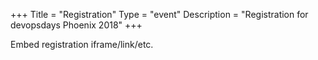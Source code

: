 +++
Title = "Registration"
Type = "event"
Description = "Registration for devopsdays Phoenix 2018"
+++

<div style="width:100%; text-align:left;">

Embed registration iframe/link/etc.
</div></div>
</div>
